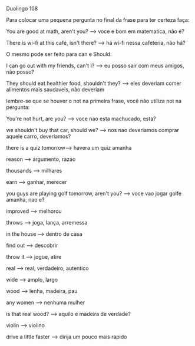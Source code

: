 <p>Duolingo 108</p>
<p>Para colocar uma pequena pergunta no final da frase para ter certeza faça:</p>
<p>You are good at math, aren't you? --> voce e bom em matematica, não é?</p>
<p>There is wi-fi at this café, isn't there? --> há wi-fi nessa cafeteria, não há?</p>

<p>O mesmo pode ser feito para can e Should:</p>
<p>I can go out with my friends, can't I? --> eu posso sair com meus amigos, não posso?</p>
<p>They should eat healthier food, shouldn't they? --> eles deveriam comer alimentos mais saudaveis, não deveriam</p>

<p>lembre-se que se houver o not na primeira frase, você não utiliza not na pergunta:</p>
<p>You're not hurt, are you? --> voce nao esta machucado, esta?</p>
<p>we shouldn't buy that car, should we? --> nos nao deveriamos comprar aquele carro, deveriamos?</p>

<p>there is a quiz tomorrow--> havera um quiz amanha</p>
<p>reason --> argumento, razao</p>
<p>thousands --> milhares</p>
<p>earn --> ganhar, merecer</p>
<p>you guys are playing golf tomorrow, aren't you? --> voce vao jogar golfe amanha, nao e?</p>
<p>improved --> melhorou</p>
<p>throws --> joga, lança, arremessa</p>
<p>in the house --> dentro de casa</p>
<p>find out --> descobrir</p>
<p>throw it --> jogue, atire</p>
<p>real --> real, verdadeiro, autentico</p>
<p>wide --> amplo, largo</p>
<p>wood --> lenha, madeira, pau</p>
<p>any women --> nenhuma mulher</p>
<p>is that real wood? --> aquilo e madeira de verdade?</p>
<p>violin --> violino</p>
<p>drive a little faster --> dirija um pouco mais rapido</p>
